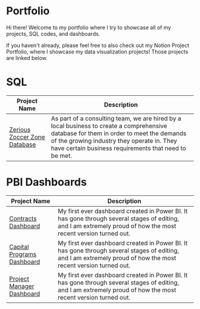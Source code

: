 # Portfolio

Hi there!
Welcome to my portfolio where I try to showcase all of my projects, SQL codes, and dashboards.

If you haven't already, please feel free to also check out my Notion Project Portfolio, where I showcase my data visualization projects! Those projects are linked below. 

# SQL
| Project Name  | Description |
| ------------- | ------------- |
| [Zerious Zoccer Zone Database](https://github.com/lardcheng/Zerious-Zoccer-Zone-Project)| As part of a consulting team, we are hired by a local business to create a comprehensive database for them in order to meet the demands of the growing industry they operate in. They have certain business requirements that need to be met. |


# PBI Dashboards
| Project Name  | Description |
| ------------- | ------------- |
| [Contracts Dashboard](https://lardcheng.notion.site/Contracts-Dashboard-4042c67c3db2481dbf02918ed1a4ec4d)| My first ever dashboard created in Power BI. It has gone through several stages of editing, and I am extremely proud of how the most recent version turned out. |
| [Capital Programs Dashboard](https://www.notion.so/lardcheng/Capital-Dashboard-478f160100044dc083bc92a35d878058)| My first ever dashboard created in Power BI. It has gone through several stages of editing, and I am extremely proud of how the most recent version turned out. |
| [Project Manager Dashboard](https://www.notion.so/lardcheng/Project-Manager-Dashboard-0e13ca755bc642318697a6ff5beb6c94)| My first ever dashboard created in Power BI. It has gone through several stages of editing, and I am extremely proud of how the most recent version turned out. |
